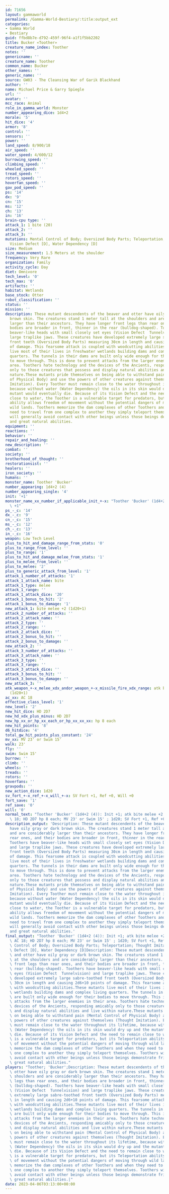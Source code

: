 ```yaml
---
id: 71656
layout: gammaworld
permalink: /Gamma-World-Bestiary/:title:output_ext
categories:
- Gamma World
- Bestiary
guid: ffbd8b7e-d792-459f-96f4-a1f1f5bb2202
title: Bucker «Toother»
creature_name_index: Toother
notes: ''
genericname: ''
creature_name: Toother
common_name: Bucker
other_names: ''
generic_name: ''
source: GW03 - The Cleansing War of Garik Blackhand
author: ''
name: Michael Price & Garry Spiegle
url: ''
avatar: ''
mcc_race: Animal
role_in_gamma_world: Monster
number_appearing_dice: 1d4+2
morale: '5'
hit_dice: '4'
armor: '8'
control: ''
sensors: ''
power: ''
land_speed: 8/900/18
air_speed: ''
water_speed: 4/600/12
burrowing_speed: ''
climbing_speed: ''
wheeled_speed: ''
tread_speed: ''
rotors_speed: ''
hoverfan_speed: ''
gav_pod_speed: ''
ps: '14'
dx: '9'
cn: '15'
ms: '12'
ch: '13'
in: '16'
brain-cpu type: ''
attack_1: 1 bite (20)
attack_2: ''
attack_3: ''
mutations: Mental Control of Body; Oversized Body Parts; Teleportation; Thought Imitation;
  Vision Defect [D], Water Dependency [D]
size: Medium
size_measurement: 1.5 Meters at the shoulder
frequency: Very Rare
organization: Family
activity_cycle: Day
diet: Omnivore
tech_level: '0'
tech_max: '0'
artifacts: ''
habitat: Wetlands
base_stock: Otter
robot_classification: ''
status: ''
mission: ''
description: These mutant descendents of the beaver and otter have oily gray or dark
  brown skin. The creatures stand 1 meter tall at the shoulders and are considerably
  larger than their ancestors. They have longer front legs than rear ones, and their
  bodies are broader in front, thinner in the rear (bulldog-shaped). Toothers have
  beaver-like heads with small closely set eyes (Vision Defect  Tunnelvision) and
  large traplike jaws. These creatures have developed extremely large sabre-toothed
  front teeth (Oversized Body Parts) measuring 30cm in length and causing 2d6+10 points
  of damage. This fearsome attack is coupled with woodcutting abilities.These mutants
  live most of their lives in freshwater wetlands building dams and complex living
  quarters. The tunnels in their dams are built only wide enough for their bodies
  to move through. This is done to prevent attacks from the larger enemies in their
  area. Toothers hate technology and the devices of the Ancients, responding amicably
  only to those creatures that possess and display natural abilities and live within
  nature.These mutants pride themselves on being able to withstand pain (Mental Control
  of Physical Body) and use the powers of other creatures against themselves (Thought
  Imitation). Every Toother must remain close to the water throughout its lifetime,
  because without water (Water Dependency) the oils in its skin would dry up and the
  mutant would eventually die. Because of its Vision Defect and the need to remain
  close to water, the Toother is a vulnerable target for predators, but its Teleportation
  ability allows freedom of movement without the potential dangers of moving through
  wild lands. Toothers memorize the dam complexes of other Toothers and when they
  need to travel from one complex to another they simply teleport themselves. Toothers
  will generally avoid contact with other beings unless those beings demonstrate friendliness
  and great natural abilities.
equipment: ''
reactions: ''
behavior: ''
repair_and_healing: ''
new_description: ''
combat: ''
society: ''
brotherhood_of_thought: ''
restorationsist: ''
healers: ''
iron_society: ''
humans: ''
monster_name: Toother 'Bucker'
number_appearing: 1d4+2 (4)
number_appearing_single: '4'
init: '+1'
monster_name_xx_number_if_applicable_init_+-x: "Toother 'Bucker' (1d4+2 (4)): Init\
  \ +1"
ps_-_c: '14'
dx_-_c: '9'
cn_-_c: '15'
ms_-_c: '12'
ch_-_c: '13'
in_-_c: '16'
weapon: Low Tech Level
plus_to_hit_and_damage_range_from_stats: '0'
plus_to_range_from_level: ''
plus_to_range: '1'
plus_to_hit_and_damage_melee_from_stats: '1'
plus_to_melee_from_level: ''
plus_to_melee: '2'
plus_to_generic_attack_from_level: '1'
attack_1_number_of_attacks: '1'
attack_1_attack_name: bite
attack_1_type: melee
attack_1_range: ''
attack_1_attack_dice: '20'
attack_1_bonus_to_hit: '2'
attack_1_bonus_to_damage: '1'
new_attack_1: bite melee +2 (1d20+1)
attack_2_number_of_attacks: ''
attack_2_attack_name: ''
attack_2_type: ''
attack_2_range: ''
attack_2_attack_dice: ''
attack_2_bonus_to_hit: ''
attack_2_bonus_to_damage: ''
new_attack_2: ''
attack_3_number_of_attacks: ''
attack_3_attack_name: ''
attack_3_type: ''
attack_3_range: ''
attack_3_attack_dice: ''
attack_3_bonus_to_hit: ''
attack_3_bonus_to_damage: ''
new_attack_3: ''
atk_weapon_+-x_melee_xdx_andor_weapon_+-x_missile_fire_xdx_range: atk bite melee +2
  (1d20+1)
ac_xx: AC 18
effective_class_level: '1'
new_level: '2'
new_hit_dice: HD 2D7
new_hd_xdx_plus_minus: HD 2D7
new_hp_xx_or_hp_xx_each_or_hp_xx_xx_xx: hp 8 each
new_hit_points: '8'
d6_hitdice: '4'
total_gw_hit_points_plus_constant: '24'
mv_xx: MV 23' or Swim 15'
walk: 23'
fly: ''
swim: Swim 15'
burrow: ''
climb: ''
wheels: ''
treads: ''
rotors: ''
hoverfans: ''
gravpods: ''
new_action_dice: 1d20
sv_fort_+-x_ref_+-x_will_+-x: SV Fort +1, Ref +0, Will +0
fort_save: '1'
ref_save: '0'
will: '0'
normal_text: "Toother 'Bucker' (1d4+2 (4)): Init +1; atk bite melee +2 (1d20+1); AC\
  \ 18; HD 2D7 hp 8 each; MV 23' or Swim 15' ; 1d20; SV Fort +1, Ref +0, Will +0"
description_output: 'Description: These mutant descendents of the beaver and otter
  have oily gray or dark brown skin. The creatures stand 1 meter tall at the shoulders
  and are considerably larger than their ancestors. They have longer front legs than
  rear ones, and their bodies are broader in front, thinner in the rear (bulldog-shaped).
  Toothers have beaver-like heads with small closely set eyes (Vision Defect  Tunnelvision)
  and large traplike jaws. These creatures have developed extremely large sabre-toothed
  front teeth (Oversized Body Parts) measuring 30cm in length and causing 2d6+10 points
  of damage. This fearsome attack is coupled with woodcutting abilities.These mutants
  live most of their lives in freshwater wetlands building dams and complex living
  quarters. The tunnels in their dams are built only wide enough for their bodies
  to move through. This is done to prevent attacks from the larger enemies in their
  area. Toothers hate technology and the devices of the Ancients, responding amicably
  only to those creatures that possess and display natural abilities and live within
  nature.These mutants pride themselves on being able to withstand pain (Mental Control
  of Physical Body) and use the powers of other creatures against themselves (Thought
  Imitation). Every Toother must remain close to the water throughout its lifetime,
  because without water (Water Dependency) the oils in its skin would dry up and the
  mutant would eventually die. Because of its Vision Defect and the need to remain
  close to water, the Toother is a vulnerable target for predators, but its Teleportation
  ability allows freedom of movement without the potential dangers of moving through
  wild lands. Toothers memorize the dam complexes of other Toothers and when they
  need to travel from one complex to another they simply teleport themselves. Toothers
  will generally avoid contact with other beings unless those beings demonstrate friendliness
  and great natural abilities.'
final_output: "Toother 'Bucker' (1d4+2 (4)): Init +1; atk bite melee +2 (1d20+1);\
  \ AC 18; HD 2D7 hp 8 each; MV 23' or Swim 15' ; 1d20; SV Fort +1, Ref +0, Will +0Mental\
  \ Control of Body; Oversized Body Parts; Teleportation; Thought Imitation; Vision\
  \ Defect [D], Water Dependency [D]Description: These mutant descendents of the beaver\
  \ and otter have oily gray or dark brown skin. The creatures stand 1 meter tall\
  \ at the shoulders and are considerably larger than their ancestors. They have longer\
  \ front legs than rear ones, and their bodies are broader in front, thinner in the\
  \ rear (bulldog-shaped). Toothers have beaver-like heads with small closely set\
  \ eyes (Vision Defect  Tunnelvision) and large traplike jaws. These creatures have\
  \ developed extremely large sabre-toothed front teeth (Oversized Body Parts) measuring\
  \ 30cm in length and causing 2d6+10 points of damage. This fearsome attack is coupled\
  \ with woodcutting abilities.These mutants live most of their lives in freshwater\
  \ wetlands building dams and complex living quarters. The tunnels in their dams\
  \ are built only wide enough for their bodies to move through. This is done to prevent\
  \ attacks from the larger enemies in their area. Toothers hate technology and the\
  \ devices of the Ancients, responding amicably only to those creatures that possess\
  \ and display natural abilities and live within nature.These mutants pride themselves\
  \ on being able to withstand pain (Mental Control of Physical Body) and use the\
  \ powers of other creatures against themselves (Thought Imitation). Every Toother\
  \ must remain close to the water throughout its lifetime, because without water\
  \ (Water Dependency) the oils in its skin would dry up and the mutant would eventually\
  \ die. Because of its Vision Defect and the need to remain close to water, the Toother\
  \ is a vulnerable target for predators, but its Teleportation ability allows freedom\
  \ of movement without the potential dangers of moving through wild lands. Toothers\
  \ memorize the dam complexes of other Toothers and when they need to travel from\
  \ one complex to another they simply teleport themselves. Toothers will generally\
  \ avoid contact with other beings unless those beings demonstrate friendliness and\
  \ great natural abilities."
players: "Toother; 'Bucker';Description: These mutant descendents of the beaver and\
  \ otter have oily gray or dark brown skin. The creatures stand 1 meter tall at the\
  \ shoulders and are considerably larger than their ancestors. They have longer front\
  \ legs than rear ones, and their bodies are broader in front, thinner in the rear\
  \ (bulldog-shaped). Toothers have beaver-like heads with small closely set eyes\
  \ (Vision Defect  Tunnelvision) and large traplike jaws. These creatures have developed\
  \ extremely large sabre-toothed front teeth (Oversized Body Parts) measuring 30cm\
  \ in length and causing 2d6+10 points of damage. This fearsome attack is coupled\
  \ with woodcutting abilities.These mutants live most of their lives in freshwater\
  \ wetlands building dams and complex living quarters. The tunnels in their dams\
  \ are built only wide enough for their bodies to move through. This is done to prevent\
  \ attacks from the larger enemies in their area. Toothers hate technology and the\
  \ devices of the Ancients, responding amicably only to those creatures that possess\
  \ and display natural abilities and live within nature.These mutants pride themselves\
  \ on being able to withstand pain (Mental Control of Physical Body) and use the\
  \ powers of other creatures against themselves (Thought Imitation). Every Toother\
  \ must remain close to the water throughout its lifetime, because without water\
  \ (Water Dependency) the oils in its skin would dry up and the mutant would eventually\
  \ die. Because of its Vision Defect and the need to remain close to water, the Toother\
  \ is a vulnerable target for predators, but its Teleportation ability allows freedom\
  \ of movement without the potential dangers of moving through wild lands. Toothers\
  \ memorize the dam complexes of other Toothers and when they need to travel from\
  \ one complex to another they simply teleport themselves. Toothers will generally\
  \ avoid contact with other beings unless those beings demonstrate friendliness and\
  \ great natural abilities.|"
date: 2023-04-06T03:13:00+00:00
---
```

</br>